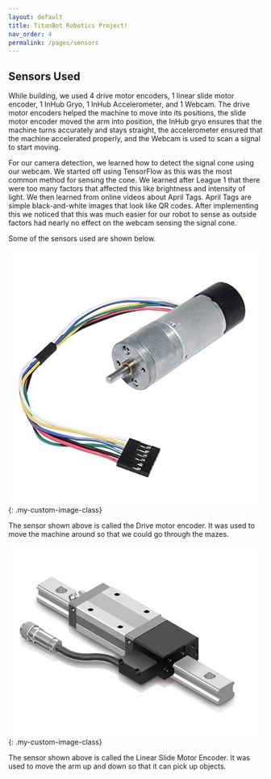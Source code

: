 ```yaml
---
layout: default
title: TitanBot Robotics Project!
nav_order: 4
permalink: /pages/sensors
---
```


## Sensors Used

While building, we used 4 drive motor encoders, 1 linear slide motor encoder, 1 InHub Gryo, 1 InHub Accelerometer, and 1 Webcam. The drive motor encoders helped the machine to move into its positions, the slide motor encoder moved the arm into position,  the InHub gryo ensures that the machine turns accurately and stays straight, the accelerometer ensured that the machine accelerated properly, and the Webcam is used to scan a signal to start moving.

For our camera detection, we learned how to detect the signal cone using our webcam. We started off using TensorFlow as this was the most common method for sensing the cone. We learned after League 1 that there were too many factors that affected this like brightness and intensity of light. We then learned from online videos about April Tags. April Tags are simple black-and-white images that look like QR codes. After implementing this we noticed that this was much easier for our robot to sense as outside factors had nearly no effect on the webcam sensing the signal cone.

<p class="center-text">Some of the sensors used are shown below.</p> 

![Drive Motor Encoder](/assets/css/images/Drive%20Metal%20Encoder.jpg){: .my-custom-image-class}
<p class="center-text">The sensor shown above is called the Drive motor encoder. It was used to move the machine around so that we could go through the mazes.</p> 


![Linear Slide Motor Encoder](/assets/css/images/Linear%20slide%20motor%20encoder.png){: .my-custom-image-class}
<p class="center-text">The sensor shown above is called the Linear Slide Motor Encoder. It was used to move the arm up and down so that it can pick up objects.</p>

